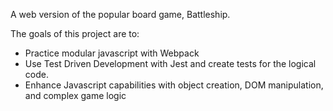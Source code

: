 A web version of the popular board game, Battleship. 

The goals of this project are to:

- Practice modular javascript with Webpack
- Use Test Driven Development with Jest and create tests for the logical code.
- Enhance Javascript capabilities with object creation, DOM manipulation, and complex game logic